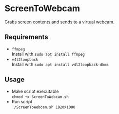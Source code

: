 # ScreenToWebcam
Grabs screen contents and sends to a virtual webcam.
## Requirements
- `ffmpeg` \
Install with `sudo apt install ffmpeg`
- `v4l2loopback` \
Install with `sudo apt install v4l2loopback-dkms`
## Usage
- Make script executable \
`chmod +x ScreenToWebcam.sh`
- Run script \
`./ScreenToWebcam.sh 1920x1080`
